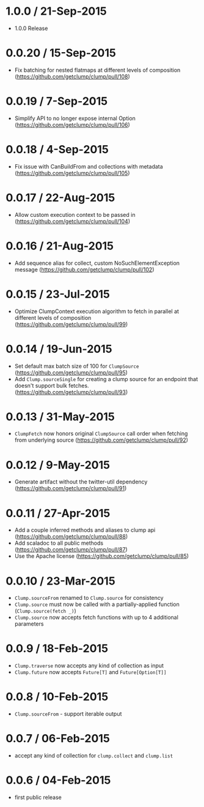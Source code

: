 # 1.0.0 / 21-Sep-2015

* 1.0.0 Release

# 0.0.20 / 15-Sep-2015

* Fix batching for nested flatmaps at different levels of composition (https://github.com/getclump/clump/pull/108)

# 0.0.19 / 7-Sep-2015

* Simplify API to no longer expose internal Option (https://github.com/getclump/clump/pull/106)

# 0.0.18 / 4-Sep-2015

* Fix issue with CanBuildFrom and collections with metadata (https://github.com/getclump/clump/pull/105)

# 0.0.17 / 22-Aug-2015

* Allow custom execution context to be passed in (https://github.com/getclump/clump/pull/104)

# 0.0.16 / 21-Aug-2015

* Add sequence alias for collect, custom NoSuchElementException message (https://github.com/getclump/clump/pull/102)

# 0.0.15 / 23-Jul-2015

* Optimize ClumpContext execution algorithm to fetch in parallel at different levels of composition (https://github.com/getclump/clump/pull/99)

# 0.0.14 / 19-Jun-2015

* Set default max batch size of 100 for `ClumpSource` (https://github.com/getclump/clump/pull/95)
* Add `Clump.sourceSingle` for creating a clump source for an endpoint that doesn't support bulk fetches. (https://github.com/getclump/clump/pull/93)

# 0.0.13 / 31-May-2015

* `ClumpFetch` now honors original `ClumpSource` call order when fetching from underlying source (https://github.com/getclump/clump/pull/92)

# 0.0.12 / 9-May-2015

* Generate artifact without the twitter-util dependency (https://github.com/getclump/clump/pull/91)

# 0.0.11 / 27-Apr-2015

* Add a couple inferred methods and aliases to clump api (https://github.com/getclump/clump/pull/88)
* Add scaladoc to all public methods (https://github.com/getclump/clump/pull/87)
* Use the Apache license (https://github.com/getclump/clump/pull/85)

# 0.0.10 / 23-Mar-2015

* `Clump.sourceFrom` renamed to `Clump.source` for consistency
* `Clump.source` must now be called with a partially-applied function (`Clump.source(fetch _)`)
* `Clump.source` now accepts fetch functions with up to 4 additional parameters

# 0.0.9 / 18-Feb-2015

* `Clump.traverse` now accepts any kind of collection as input
* `Clump.future` now accepts `Future[T]` and `Future[Option[T]]`

# 0.0.8 / 10-Feb-2015

* `Clump.sourceFrom` - support iterable output

# 0.0.7 / 06-Feb-2015

* accept any kind of collection for `clump.collect` and `clump.list`

# 0.0.6 / 04-Feb-2015

* first public release
